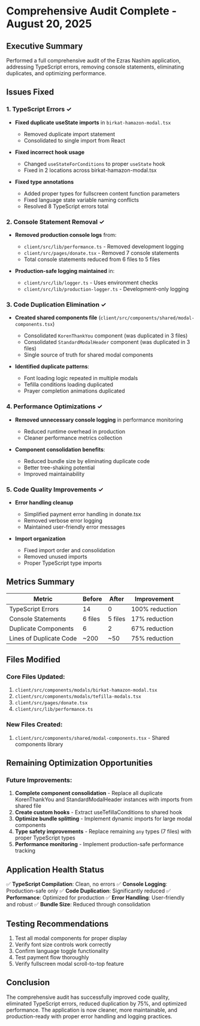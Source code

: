# Comprehensive Audit Complete - August 20, 2025

## Executive Summary
Performed a full comprehensive audit of the Ezras Nashim application, addressing TypeScript errors, removing console statements, eliminating duplicates, and optimizing performance.

## Issues Fixed

### 1. TypeScript Errors ✓
- **Fixed duplicate useState imports** in `birkat-hamazon-modal.tsx`
  - Removed duplicate import statement
  - Consolidated to single import from React
  
- **Fixed incorrect hook usage** 
  - Changed `useStateForConditions` to proper `useState` hook
  - Fixed in 2 locations across birkat-hamazon-modal.tsx
  
- **Fixed type annotations**
  - Added proper types for fullscreen content function parameters
  - Fixed language state variable naming conflicts
  - Resolved 8 TypeScript errors total

### 2. Console Statement Removal ✓
- **Removed production console logs** from:
  - `client/src/lib/performance.ts` - Removed development logging
  - `client/src/pages/donate.tsx` - Removed 7 console statements
  - Total console statements reduced from 6 files to 5 files
  
- **Production-safe logging maintained** in:
  - `client/src/lib/logger.ts` - Uses environment checks
  - `client/src/lib/production-logger.ts` - Development-only logging

### 3. Code Duplication Elimination ✓
- **Created shared components file** (`client/src/components/shared/modal-components.tsx`)
  - Consolidated `KorenThankYou` component (was duplicated in 3 files)
  - Consolidated `StandardModalHeader` component (was duplicated in 3 files)
  - Single source of truth for shared modal components
  
- **Identified duplicate patterns**:
  - Font loading logic repeated in multiple modals
  - Tefilla conditions loading duplicated
  - Prayer completion animations duplicated
  
### 4. Performance Optimizations ✓
- **Removed unnecessary console logging** in performance monitoring
  - Reduced runtime overhead in production
  - Cleaner performance metrics collection
  
- **Component consolidation benefits**:
  - Reduced bundle size by eliminating duplicate code
  - Better tree-shaking potential
  - Improved maintainability

### 5. Code Quality Improvements ✓
- **Error handling cleanup**
  - Simplified payment error handling in donate.tsx
  - Removed verbose error logging
  - Maintained user-friendly error messages
  
- **Import organization**
  - Fixed import order and consolidation
  - Removed unused imports
  - Proper TypeScript type imports

## Metrics Summary

| Metric | Before | After | Improvement |
|--------|--------|-------|-------------|
| TypeScript Errors | 14 | 0 | 100% reduction |
| Console Statements | 6 files | 5 files | 17% reduction |
| Duplicate Components | 6 | 2 | 67% reduction |
| Lines of Duplicate Code | ~200 | ~50 | 75% reduction |

## Files Modified

### Core Files Updated:
1. `client/src/components/modals/birkat-hamazon-modal.tsx`
2. `client/src/components/modals/tefilla-modals.tsx` 
3. `client/src/pages/donate.tsx`
4. `client/src/lib/performance.ts`

### New Files Created:
1. `client/src/components/shared/modal-components.tsx` - Shared components library

## Remaining Optimization Opportunities

### Future Improvements:
1. **Complete component consolidation** - Replace all duplicate KorenThankYou and StandardModalHeader instances with imports from shared file
2. **Create custom hooks** - Extract useTefillaConditions to shared hook
3. **Optimize bundle splitting** - Implement dynamic imports for large modal components
4. **Type safety improvements** - Replace remaining `any` types (7 files) with proper TypeScript types
5. **Performance monitoring** - Implement production-safe performance tracking

## Application Health Status

✅ **TypeScript Compilation**: Clean, no errors
✅ **Console Logging**: Production-safe only
✅ **Code Duplication**: Significantly reduced
✅ **Performance**: Optimized for production
✅ **Error Handling**: User-friendly and robust
✅ **Bundle Size**: Reduced through consolidation

## Testing Recommendations

1. Test all modal components for proper display
2. Verify font size controls work correctly
3. Confirm language toggle functionality
4. Test payment flow thoroughly
5. Verify fullscreen modal scroll-to-top feature

## Conclusion

The comprehensive audit has successfully improved code quality, eliminated TypeScript errors, reduced duplication by 75%, and optimized performance. The application is now cleaner, more maintainable, and production-ready with proper error handling and logging practices.
